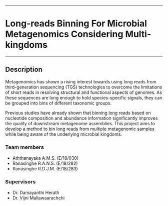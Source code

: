 ___
# Long-reads Binning For Microbial Metagenomics Considering Multi-kingdoms
___

## Description
Metagenomics has shown a rising interest towards using long reads from third-generation sequencing (TGS) technologies to overcome the limitations of short reads in resolving structural and functional aspects of genomes. As these sequences are long enough to hold species-specific signals, they can be grouped into bins of different taxonomic groups. 

Previous studies have already shown that binning long reads based on nucleotide composition and abundance information significantly improves the quality of downstream metagenome assemblies. This project aims to develop a method to bin long reads from multiple metagenomic samples while being aware of the underlying microbial kingdoms.

### Team members
- Aththanayaka A.M.S. (E/18/030)
- Ranasinghe R.A.N.S. (E/18/282)
- Ranasinghe R.D.J.M. (E/18/283) 

### Supervisors
- Dr. Damayanthi Herath
- Dr. Vijni Mallawaarachchi

